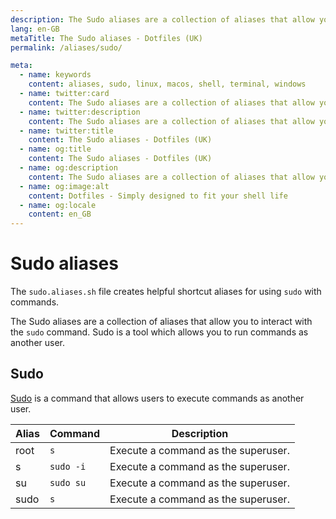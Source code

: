 ```yaml
---
description: The Sudo aliases are a collection of aliases that allow you to interact with the `sudo` command. Sudo is a tool which allows you to run commands as another user.
lang: en-GB
metaTitle: The Sudo aliases - Dotfiles (UK)
permalink: /aliases/sudo/

meta:
  - name: keywords
    content: aliases, sudo, linux, macos, shell, terminal, windows
  - name: twitter:card
    content: The Sudo aliases are a collection of aliases that allow you to interact with the `sudo` command. Sudo is a tool which allows you to run commands as another user.
  - name: twitter:description
    content: The Sudo aliases are a collection of aliases that allow you to interact with the `sudo` command. Sudo is a tool which allows you to run commands as another user.
  - name: twitter:title
    content: The Sudo aliases - Dotfiles (UK)
  - name: og:title
    content: The Sudo aliases - Dotfiles (UK)
  - name: og:description
    content: The Sudo aliases are a collection of aliases that allow you to interact with the `sudo` command. Sudo is a tool which allows you to run commands as another user.
  - name: og:image:alt
    content: Dotfiles - Simply designed to fit your shell life
  - name: og:locale
    content: en_GB
---
```


# Sudo aliases

The `sudo.aliases.sh` file creates helpful shortcut aliases for using `sudo`
with commands.

The Sudo aliases are a collection of aliases that allow you to interact with
the `sudo` command. Sudo is a tool which allows you to run commands as another
user.

## Sudo

[Sudo](https://en.wikipedia.org/wiki/Sudo) is a command that allows users to
execute commands as another user.

| Alias | Command | Description |
| ----- | ----- | ----- |
| root | `s` | Execute a command as the superuser. |
| s | `sudo -i` | Execute a command as the superuser. |
| su | `sudo su` | Execute a command as the superuser. |
| sudo | `s` | Execute a command as the superuser. |
